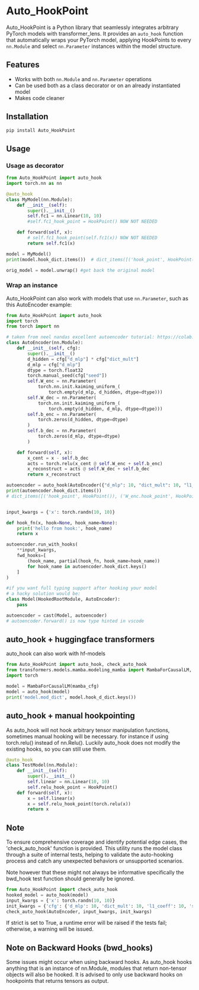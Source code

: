 # Auto_HookPoint

Auto_HookPoint is a Python library that seamlessly integrates arbitrary PyTorch models with transformer_lens. It provides an `auto_hook` function that automatically wraps your PyTorch model, applying HookPoints to every `nn.Module` and select `nn.Parameter` instances within the model structure. 

## Features

- Works with both `nn.Module` and `nn.Parameter` operations
- Can be used both as a class decorator or on an already instantiated model 
- Makes code cleaner

## Installation

```bash
pip install Auto_HookPoint
```

## Usage

### Usage as decorator

```python
from Auto_HookPoint import auto_hook
import torch.nn as nn

@auto_hook
class MyModel(nn.Module):
    def __init__(self):
        super().__init__()
        self.fc1 = nn.Linear(10, 10)
        #self.fc1_hook_point = HookPoint() NOW NOT NEEDED

    def forward(self, x):
        # self.fc1_hook_point(self.fc1(x)) NOW NOT NEEDED
        return self.fc1(x)

model = MyModel()
print(model.hook_dict.items())  # dict_items([('hook_point', HookPoint()), ('fc1.hook_point', HookPoint())])

orig_model = model.unwrap() #get back the original model

```

### Wrap an instance

Auto_HookPoint can also work with models that use `nn.Parameter`, such as this AutoEncoder example:

```python
from Auto_HookPoint import auto_hook
import torch
from torch import nn

# taken from neel nandas excellent autoencoder tutorial: https://colab.research.google.com/drive/1u8larhpxy8w4mMsJiSBddNOzFGj7_RTn#scrollTo=MYrIYDEfBtbL
class AutoEncoder(nn.Module):
    def __init__(self, cfg):
        super().__init__()
        d_hidden = cfg["d_mlp"] * cfg["dict_mult"]
        d_mlp = cfg["d_mlp"]
        dtype = torch.float32
        torch.manual_seed(cfg["seed"])
        self.W_enc = nn.Parameter(
            torch.nn.init.kaiming_uniform_(
                torch.empty(d_mlp, d_hidden, dtype=dtype)))
        self.W_dec = nn.Parameter(
            torch.nn.init.kaiming_uniform_(
                torch.empty(d_hidden, d_mlp, dtype=dtype)))
        self.b_enc = nn.Parameter(
            torch.zeros(d_hidden, dtype=dtype)
        )
        self.b_dec = nn.Parameter(
            torch.zeros(d_mlp, dtype=dtype)
        )

    def forward(self, x):
        x_cent = x - self.b_dec
        acts = torch.relu(x_cent @ self.W_enc + self.b_enc)
        x_reconstruct = acts @ self.W_dec + self.b_dec
        return x_reconstruct

autoencoder = auto_hook(AutoEncoder({"d_mlp": 10, "dict_mult": 10, "l1_coeff": 10, "seed": 1}))
print(autoencoder.hook_dict.items())
# dict_items([('hook_point', HookPoint()), ('W_enc.hook_point', HookPoint()), ('W_dec.hook_point', HookPoint()), ('b_enc.hook_point', HookPoint()), ('b_dec.hook_point', HookPoint())])


input_kwargs = {'x': torch.randn(10, 10)}

def hook_fn(x, hook=None, hook_name=None):
    print('hello from hook:', hook_name)
    return x

autoencoder.run_with_hooks(
    **input_kwargs, 
    fwd_hooks=[
        (hook_name, partial(hook_fn, hook_name=hook_name))
        for hook_name in autoencoder.hook_dict.keys()
    ]
)

#if you want full typing support after hooking your model
# a hacky solution would be:
class Model(HookedRootModule, AutoEncoder):
    pass

autoencoder = cast(Model, autoencoder)
# autoencoder.forward() is now type hinted in vscode
```

## auto_hook + huggingface transformers

auto_hook can also work with hf-models

```python
from Auto_HookPoint import auto_hook, check_auto_hook
from transformers.models.mamba.modeling_mamba import MambaForCausalLM, MambaConfig
import torch

model = MambaForCausalLM(mamba_cfg)
model = auto_hook(model)
print('model.mod_dict', model.hook_d_dict.keys()) 
```

## auto_hook + manual hookpointing

As auto_hook will not hook arbitrary tensor manipulation functions, sometimes manual hooking will be necessary. for instance if using torch.relu() instead of nn.Relu(). Luckily auto_hook does not modify the existing hooks, so you can still use them.   

```python
@auto_hook
class TestModel(nn.Module):
    def __init__(self):
        super().__init__()
        self.linear = nn.Linear(10, 10)
        self.relu_hook_point = HookPoint()
    def forward(self, x):
        x = self.linear(x)
        x = self.relu_hook_point(torch.relu(x))
        return x
```

## Note 

To ensure comprehensive coverage and identify potential edge cases, the 'check_auto_hook' function is provided. This utility runs the model class through a suite of internal tests, helping to validate the auto-hooking process and catch any unexpected behaviors or unsupported scenarios.

Note however that these might not always be informative specifically the bwd_hook test function should generally be ignored.

```python
from Auto_HookPoint import check_auto_hook
hooked_model = auto_hook(model)
input_kwargs = {'x': torch.randn(10, 10)}
init_kwargs = {'cfg': {'d_mlp': 10, 'dict_mult': 10, 'l1_coeff': 10, 'seed': 1}}
check_auto_hook(AutoEncoder, input_kwargs, init_kwargs)
```

If strict is set to True, a runtime error will be raised if the tests fail; otherwise, 
a warning will be issued. 

## Note on Backward Hooks (bwd_hooks)
Some issues might occur when using backward hooks. As auto_hook hooks anything that is an instance of nn.Module, modules that return non-tensor objects will also be hooked. It is advised to only use backward hooks on hookpoints that returns tensors as output.
